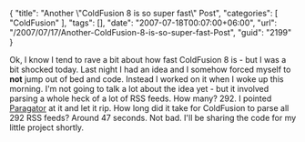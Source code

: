 {
	"title": "Another \\\"ColdFusion 8 is so super fast\\\" Post",
	"categories": [
		"ColdFusion"
	],
	"tags": [],
	"date": "2007-07-18T00:07:00+06:00",
	"url": "/2007/07/17/Another-ColdFusion-8-is-so-super-fast-Post",
	"guid": "2199"
}

Ok, I know I tend to rave a bit about how fast ColdFusion 8 is - but I was a bit shocked today. Last night I had an idea and I somehow forced myself to <b>not</b> jump out of bed and code. Instead I worked on it when I woke up this morning. I'm not going to talk a lot about the idea yet - but it involved parsing a whole heck of a lot of RSS feeds. How many? 292. I pointed <a href="http://paragator.riaforge.org/">Paragator</a> at it and let it rip. How long did it take for ColdFusion to parse all 292 RSS feeds? Around 47 seconds. Not bad. I'll be sharing the code for my little project shortly.